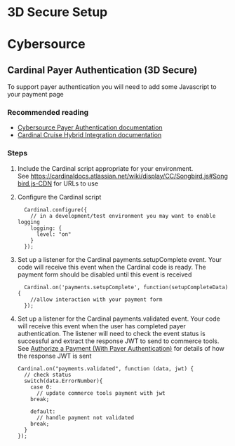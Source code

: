 # 3D Secure Setup


# Cybersource

## Cardinal Payer Authentication (3D Secure)

To support payer authentication you will need to add some Javascript to your payment page

### Recommended reading

* [Cybersource Payer Authentication documentation](http://apps.cybersource.com/library/documentation/dev_guides/Payer_Authentication_SO_API/Payer_Authentication_SO_API.pdf)
* [Cardinal Cruise Hybrid Integration documentation](https://cardinaldocs.atlassian.net/wiki/spaces/CC/pages/360668/Cardinal+Cruise+Hybrid)

### Steps

1.  Include the Cardinal script appropriate for your environment. See <https://cardinaldocs.atlassian.net/wiki/display/CC/Songbird.js#Songbird.js-CDN> for URLs to use

2.  Configure the Cardinal script

	      Cardinal.configure({
	        // in a development/test environment you may want to enable logging
	        logging: {
	          level: "on"
	        }
	      });

3.  Set up a listener for the Cardinal payments.setupComplete event. Your code will receive this event when the Cardinal code is ready. The payment form should be disabled until this event is received

	      Cardinal.on('payments.setupComplete', function(setupCompleteData){
	        //allow interaction with your payment form
	      });


4.  Set up a listener for the Cardinal payments.validated event. Your code will receive this event when the user has completed payer authentication. The listener will need to check the event status is successful and extract the response JWT to send to commerce tools. See [Authorize a Payment (With Payer Authentication)](Authorize-a-Payment-With-Payer-Authentication.md) for details of how the response JWT is sent
    
	    Cardinal.on("payments.validated", function (data, jwt) {
	      // check status
	      switch(data.ErrorNumber){
	        case 0:
	          // update commerce tools payment with jwt
	        break;
	
	        default:
	          // handle payment not validated
	        break;
	      }
	    });

